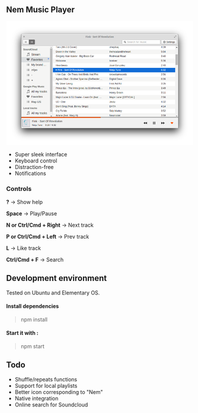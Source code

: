 ## Nem Music Player

![Nem](screenshot.png?raw=true "Nem")

* Super sleek interface
* Keyboard control
* Distraction-free
* Notifications

### Controls
**?** -> Show help

**Space** -> Play/Pause

**N or Ctrl/Cmd + Right** -> Next track

**P or Ctrl/Cmd + Left** -> Prev track

**L** -> Like track

**Ctrl/Cmd + F** -> Search

## Development environment

Tested on Ubuntu and Elementary OS.

#### Install dependencies 
>npm install

#### Start it with :
>npm start

## Todo

* Shuffle/repeats functions
* Support for local playlists
* Better icon corresponding to "Nem"
* Native integration
* Online search for Soundcloud